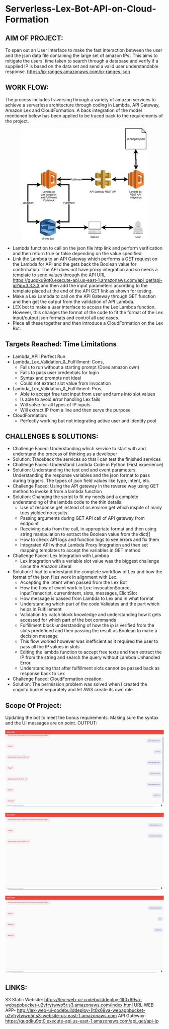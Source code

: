# Serverless-Lex-Bot-API-on-Cloud-Formation

## AIM OF PROJECT:
To span out an User Interface to make the fast interaction between the user and the json data file containing the large set of amazon IPs’. This aims to mitigate the users’ time taken to search through a database and verify if a supplied IP is based on the data set and send a valid user understandable response.
https://ip-ranges.amazonaws.com/ip-ranges.json

## WORK FLOW:
The process includes traversing through a variety of amazon services to achieve a serverless architecture through coding in Lambda, API Gateway, Amazon Lex and CloudFormation. A back integration of the model mentioned below has been applied to be traced back to the requirements of the project.

<p align="center">
<img src="/images/AWS.jpg" "Architecture">
</p>

* Lambda function to call on the json file http link and perform verification and then return true or false depending on the value specified.
* Link the Lambda to an API Gateway which performs a GET request on the Lambda for API and the gets back the Boolean value for confirmation. The API does not have proxy integration and so needs a template to send values through the API URL
https://guqdku9qt0.execute-api.us-east-1.amazonaws.com/api_get/api-ip?ip=3.3.3.3 and then add the input parameters according to the template placed at the end of the API GET link as shown for testing.
* Make a Lex Lambda to call on the API Gateway through GET function and then get the output from the validation of API Lambda.
* LEX bot to make a user interface to access the Lex Lambda function. However, this changes the format of the code to fit the format of the Lex input/output json formats and control all use cases.
* Piece all these together and then introduce a CloudFormation on the Lex Bot.

## Targets Reached: Time Limitations
* Lambda_API: Perfect Run
* Lambda_Lex_Validation_&_Fulfillment: Cons,
  * Fails to run without a starting prompt (Does amazon own)
  * Fails to pass user credentials for login
  * Syntax and prompts not ideal
  * Could not extract slot value from invocation
* Lambda_Lex_Validation_&_Fulfillment: Pros,
  * Able to accept free text input from user and turns into slot values
  * Is able to avoid error handling Lex fails
  * Will solve for all types of IP inputs
  * Will extract IP from a line and then serve the purpose
* CloudFormation:
  * Perfectly working but not integrating active user and identity pool

## CHALLENGES & SOLUTIONS:
* Challenge Faced: Understanding which service to start with and understand the process of thinking as a developer
* Solution: Traceback the services so that I can test the finished services
* Challenge Faced: Understand Lambda Code in Python (First experience)
* Solution: Understanding the test end and event parameters. Understanding the response variables and the json format to pass during triggers. The types of json field values like type, intent, etc.
* Challenge Faced: Using the API gateway in the reverse way using GET method to invoke it from a lambda function
* Solution: Changing the script to fit my needs and a complete understanding of the lambda code to the thin details.
  * Use of response.get instead of os.environ.get which inspite of many tries yielded no results.
  * Passing arguments during GET API call of API gateway from endpoint
  * Receiving data from the call, in appropriate format and then using string manipulation to extract the Boolean value from the dict[]
  * How to check API logs and function logs to see errors and fix them
  * Integrated API without Lambda Proxy Integration and then set mapping templates to accept the variables in GET method
* Challenge Faced: Lex Integration with Lambda
  * Lex integration with a variable slot value was the biggest challenge since the Amazon.Literal
* Solution: I had to understand the complete workflow of Lex and how the format of the json files work in alignment with Lex.
  * Accepting the Intent when passed from the Lex Bot
  * How the flow of event work in Lex: invocationSource, inputTranscript, currentIntent, slots, messages, ElicitSlot
  * How message is passed from Lambda to Lex and in what format
  * Understanding which part of the code Validates and the part which helps in Fulfillement
  * Validation try catch block knowledge and understanding how it gets accessed for which part of the bot commands
  * Fulfillment block understanding of how the ip is verified from the slots predefined and then passing the result as Boolean to make a
  decision message
  * This flow worked however was inefficient as it required the user to pass all the IP values in slots
  * Editing the lambda function to accept free texts and then extract the IP from the string and search the query without Lambda
  Unhandled Error.
  * Understanding that after fulfillment slots cannot be passed back as response back to Lex
* Challenge Faced: CloudFormation creation:
* Solution: The permission problem was solved when I created the cognito bucket separately and let AWS create its own role.

## Scope Of Project:
Updating the bot to meet the bonus requirements. Making sure the syntax and the UI messages are on point.
OUTPUT:
<p align="center">
<img src="/images/AWS1.jpg" "Working example1">
</p>

<p align="center">
<img src="/images/AWS2.jpg" "Working example2">
</p>

<p align="center">
<img src="/images/AWS3.jpg" "Error examples">
</p>

## LINKS:
S3 Static Website: https://lex-web-ui-codebuilddeploy-1lt0x69va-webappbucket-u2vfrytwwp5r.s3.amazonaws.com/index.html
URL WEB APP- http://lex-web-ui-codebuilddeploy-1lt0x69va-webappbucket-u2vfrytwwp5r.s3-website-us-east-1.amazonaws.com
API Gateway: https://guqdku9qt0.execute-api.us-east-1.amazonaws.com/api_get/api-ip
